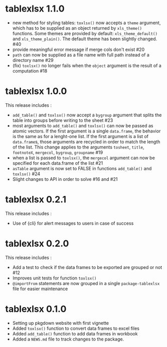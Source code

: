 # tablexlsx 1.1.0

* new method for styling tables: `toxlsx()` now accepts a `theme` argument, which has to be supplied as an object returned by `xls_theme()` functions. Some themes are provided by default: `xls_theme_default()` and `xls_theme_plain()`. The default theme has been slightly changed. #40
* provide meaningful error message if merge cols don't exist #20
* `path` can now be supplied as a file name with full path instead of a directory name #29
* (fix) `toxlsx()` no longer fails when the `object` argument is the result of a computation #18

# tablexlsx 1.0.0

This release includes :


* `add_table()` and `toxlsx()` now accept a `bygroup` argument that splits the table into groups before writing to the sheet #23
* most arguments to `add_table()` and `toxlsx()` can now be passed as atomic vectors. If the first argument is a single `data.frame`, the behavior is the same as for a lenght-one list. If the first argument is a list of `data.frame`s, those arguments are recycled in order to match the length of the list. This change applies to the arguments `tosheet`, `title`, `footnoteX`, `mergecol`, `bygroup`, `groupname` #19
* when a list is passed to `toxlsx()`, the `mergecol` argument can now be specified for each data.frame of the list #21
* `asTable` argument is now set to FALSE in functions `add_table()` and `toxlsx()` #24
* Slight changes to API in order to solve #16 and #21 

# tablexlsx 0.2.1

This release includes :

* Use of {cli} for alert messages to users in case of success

# tablexlsx 0.2.0

This release includes :

* Add a test to check if the data frames to be exported are grouped or not #12
* Improves unit tests for function `toxlsx()`
* `@importFrom` statements are now grouped in a single `package-tablexlsx` file
for easier maintenance

# tablexlsx 0.1.0

* Setting up pkgdown website with first vignette
* Added `toxlsx()` function to convert data frames to excel files
* Added `add_table()` function to add data frames in workbook
* Added a `NEWS.md` file to track changes to the package.
